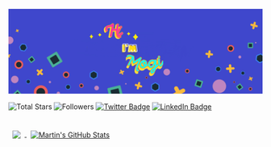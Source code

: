 ![Mogi's GitHub Banner](./assets/GitHubHeader.jpg)

![Total Stars](https://img.shields.io/github/stars/mogilogan?style=social)
![Followers](https://img.shields.io/github/followers/mogilogan?style=social)
[![Twitter Badge](https://img.shields.io/badge/Twitter-Profile-informational?style=flat&logo=twitter&logoColor=white&color=1CA2F1)](https://twitter.com/Mogi81432452)
[![LinkedIn Badge](https://img.shields.io/badge/LinkedIn-Profile-informational?style=flat&logo=linkedin&logoColor=white&color=0D76A8)](https://www.linkedin.com/in/mogiegan/)

<br>

<a href="https://github.com/mogilogan">
  <img align="center" style="margin:0.5rem" src="https://github-readme-stats.vercel.app/api/top-langs/?username=mogilogan&hide=html,css&title_color=ffffff&text_color=c9cacc&icon_color=4AB197&bg_color=1A2B34" />
</a>

<a href="https://github.com/mogilogan">
  <img align="center" style="margin:0.5rem" src="https://github-readme-stats.vercel.app/api?username=mogilogan&show_icons=true&line_height=27&count_private=true&title_color=ffffff&text_color=c9cacc&icon_color=4AB097&bg_color=1A2B34" alt="Martin's GitHub Stats" />
</a>

<br>
<br>

